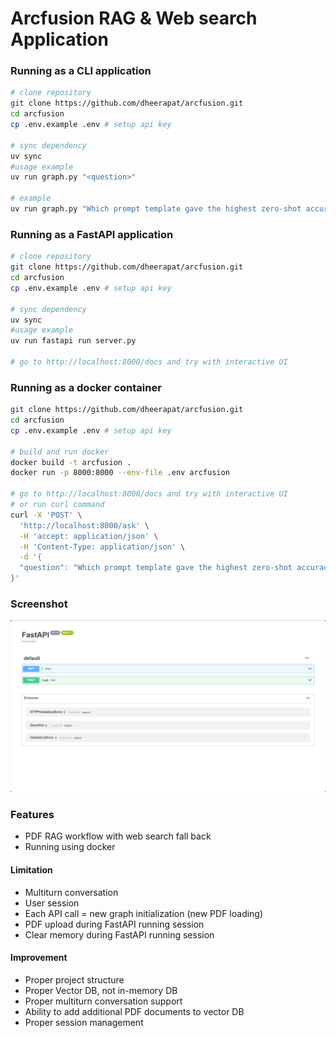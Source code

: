 # Arcfusion RAG & Web search Application

### Running as a CLI application

```bash
# clone repository
git clone https://github.com/dheerapat/arcfusion.git
cd arcfusion
cp .env.example .env # setup api key

# sync dependency
uv sync
#usage example
uv run graph.py "<question>"

# example
uv run graph.py "Which prompt template gave the highest zero-shot accuracy on Spider in Zhang et al.(2024)?"
```

### Running as a FastAPI application

```bash
# clone repository
git clone https://github.com/dheerapat/arcfusion.git
cd arcfusion
cp .env.example .env # setup api key

# sync dependency
uv sync
#usage example
uv run fastapi run server.py

# go to http://localhost:8000/docs and try with interactive UI
```

### Running as a docker container

```bash
git clone https://github.com/dheerapat/arcfusion.git
cd arcfusion
cp .env.example .env # setup api key

# build and run docker
docker build -t arcfusion .
docker run -p 8000:8000 --env-file .env arcfusion

# go to http://localhost:8000/docs and try with interactive UI
# or run curl command
curl -X 'POST' \
  'http://localhost:8000/ask' \
  -H 'accept: application/json' \
  -H 'Content-Type: application/json' \
  -d '{
  "question": "Which prompt template gave the highest zero-shot accuracy on Spider in Zhang et al.(2024)?"
}'
```
### Screenshot
![screenshot](./screenshot/image.png)

### Features
- PDF RAG workflow with web search fall back
- Running using docker

#### Limitation
- Multiturn conversation
- User session
- Each API call = new graph initialization (new PDF loading)
- PDF upload during FastAPI running session
- Clear memory during FastAPI running session

#### Improvement
- Proper project structure
- Proper Vector DB, not in-memory DB
- Proper multiturn conversation support
- Ability to add additional PDF documents to vector DB
- Proper session management